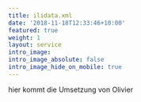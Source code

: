 ```yaml
---
title: ilidata.xml
date: '2018-11-18T12:33:46+10:00'
featured: true
weight: 1
layout: service
intro_image: 
intro_image_absolute: false
intro_image_hide_on_mobile: true
---
```

hier kommt die Umsetzung von Olivier

